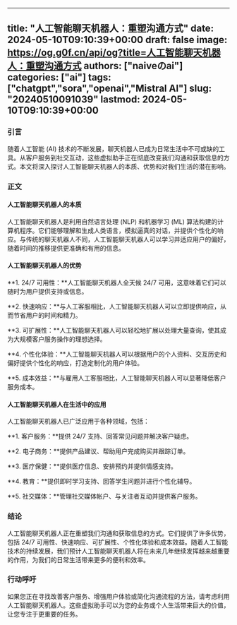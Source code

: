 
---
title: "人工智能聊天机器人：重塑沟通方式"
date: 2024-05-10T09:10:39+00:00
draft: false
image: https://og.g0f.cn/api/og?title=人工智能聊天机器人：重塑沟通方式
authors: ["naiveのai"]
categories: ["ai"]
tags: ["chatgpt","sora","openai","Mistral AI"]
slug: "20240510091039"
lastmod: 2024-05-10T09:10:39+00:00
---
### 引言

随着人工智能 (AI) 技术的不断发展，聊天机器人已成为日常生活中不可或缺的工具。从客户服务到社交互动，这些虚拟助手正在彻底改变我们沟通和获取信息的方式。本文将深入探讨人工智能聊天机器人的本质、优势和对我们生活的潜在影响。

### 正文

#### 人工智能聊天机器人的本质

人工智能聊天机器人是利用自然语言处理 (NLP) 和机器学习 (ML) 算法构建的计算机程序。它们能够理解和生成人类语言，模拟逼真的对话，并提供个性化的响应。与传统的聊天机器人不同，人工智能聊天机器人可以学习并适应用户的偏好，随着时间的推移提供更准确和有用的信息。

#### 人工智能聊天机器人的优势

**1. 24/7 可用性：**人工智能聊天机器人全天候 24/7 可用，这意味着它们可以随时为用户提供支持或信息。

**2. 快速响应：**与人工客服相比，人工智能聊天机器人可以立即提供响应，从而节省用户的时间和精力。

**3. 可扩展性：**人工智能聊天机器人可以轻松地扩展以处理大量查询，使其成为大规模客户服务操作的理想选择。

**4. 个性化体验：**人工智能聊天机器人可以根据用户的个人资料、交互历史和偏好提供个性化的响应，打造定制化的用户体验。

**5. 成本效益：**与雇用人工客服相比，人工智能聊天机器人可以显著降低客户服务成本。

#### 人工智能聊天机器人在生活中的应用

人工智能聊天机器人已广泛应用于各种领域，包括：

**1. 客户服务：**提供 24/7 支持、回答常见问题并解决客户疑虑。

**2. 电子商务：**提供产品建议、帮助用户完成购买并跟踪订单。

**3. 医疗保健：**提供医疗信息、安排预约并提供情感支持。

**4. 教育：**提供即时学习支持、回答学生问题并进行个性化辅导。

**5. 社交媒体：**管理社交媒体帐户、与关注者互动并提供客户服务。

### 结论

人工智能聊天机器人正在重塑我们沟通和获取信息的方式。它们提供了许多优势，包括 24/7 可用性、快速响应、可扩展性、个性化体验和成本效益。随着人工智能技术的持续发展，我们预计人工智能聊天机器人将在未来几年继续发挥越来越重要的作用，为我们的日常生活带来更多的便利和效率。

### 行动呼吁

如果您正在寻找改善客户服务、增强用户体验或简化沟通流程的方法，请考虑利用人工智能聊天机器人。这些虚拟助手可以为您的业务或个人生活带来巨大的价值，让您专注于更重要的任务。